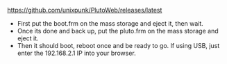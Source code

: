 
https://github.com/unixpunk/PlutoWeb/releases/latest


- First put the boot.frm on the mass storage and eject it, then wait. 
- Once its done and back up, put the pluto.frm on the mass storage and eject it. 
- Then it should boot, reboot once and be ready to go. If using USB, just enter the 192.168.2.1 IP into your browser.
